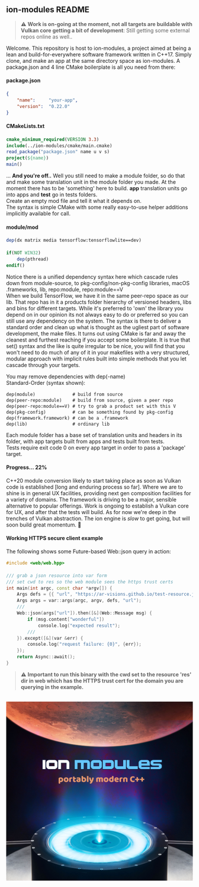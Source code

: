 ## ion-modules README
> :warning: **Work is on-going at the moment, not all targets are buildable with Vulkan core getting a bit of development**: Still getting some external repos online as well..

Welcome. This repository is host to ion-modules, a project aimed at being a lean and build-for-everywhere software framework written in C++17.  Simply clone, and make an app at the same directory space as ion-modules.  A package.json and 4 line CMake boilerplate is all you need from there:
#### package.json
```json
{
    "name":     "your-app",
    "version":  "0.22.0"
}
```
#### CMakeLists.txt
```cmake
cmake_minimum_required(VERSION 3.3)
include(../ion-modules/cmake/main.cmake)
read_package("package.json" name u v s)
project(${name})
main()
```
... **And you're off..**  Well you still need to make a module folder, so do that and make some translation unit in the module folder you made.  At the moment there has to be 'something' here to build. **app** translation units go into apps and **test** go in tests folders.\
Create an empty mod file and tell it what it depends on.\
The syntax is simple CMake with some really easy-to-use helper additions implicitly available for call.
#### module/mod
```cmake
dep(dx matrix media tensorflow:tensorflowlite==dev)

if(NOT WIN32)
    dep(pthread)
endif()
```
Notice there is a unified dependency syntax here which cascade rules down from module-source, to pkg-config/non-pkg-config libraries, macOS .frameworks, lib, repo:module, repo:module==V\
When we build TensorFlow, we have it in the same peer-repo space as our lib.  That repo has in it a products folder hierarchy of versioned headers, libs and bins for different targets. While it's preferred to 'own' the library you depend on in our opinion its not always easy to do or preferred so you can still use any dependency on the system. The syntax is there to deliver a standard order and clean up what is thought as the ugliest part of software development, the make files.  It turns out using CMake is far and away the cleanest and furthest reaching if you accept some boilerplate.  It is true that set() syntax and the like is quite irregular to be nice, you will find that you won't need to do much of any of it in your makefiles with a very structured, modular approach with implicit rules built into simple methods that you let cascade through your targets.

You may remove dependencies with dep(-name)\
Standard-Order (syntax shown):
```
dep(module)              # build from source
dep(peer-repo:module)    # build from source, given a peer repo
dep(peer-repo:module==V) # try to grab a product set with this V
dep(pkg-config)          # can be something found by pkg-config
dep(framework.framework) # can be a .framework
dep(lib)                 # ordinary lib
```
Each module folder has a base set of translation units and headers in its folder, with app targets built from apps and tests built from tests.\
Tests require exit code 0 on every app target in order to pass a 'package' target.
#### Progress... 22%
C++20 module conversion likely to start taking place as soon as Vulkan code is established [long and enduring process so far].  Where we are to shine is in general UX facilities, providing next gen composition facilities for a variety of domains. The framework is driving to be a major, sensible alternative to popular offerings. Work is ongoing to establish a Vulkan core for UX, and after that the tests will build.  As for now we're deep in the trenches of Vulkan abstraction.  The ion engine is _slow_ to get going, but will soon build great momentum. 🚀
#### Working HTTPS secure client example
The following shows some Future-based Web::json query in action:
```c++
#include <web/web.hpp>

/// grab a json resource into var form
/// set cwd to res so the web module sees the https trust certs
int main(int argc, const char *argv[]) {
    Args defs = {{ "url", "https://ar-visions.github.io/test-resource.json" }};
    Args args = var::args(argc, argv, defs, "url");
    ///
    Web::json(args["url"]).then([&](Web::Message msg) {
        if (msg.content["wonderful"])
            console.log("expected result");
        ///
    }).except([&](var &err) {
        console.log("request failure: {0}", {err});
    });
    return Async::await();
}
```
> :warning: **Important to run this binary with the cwd set to the resource 'res' dir in web which has the HTTPS trust cert for the domain you are querying in the example.**

\
![alt text](ion-modules.jpg)

